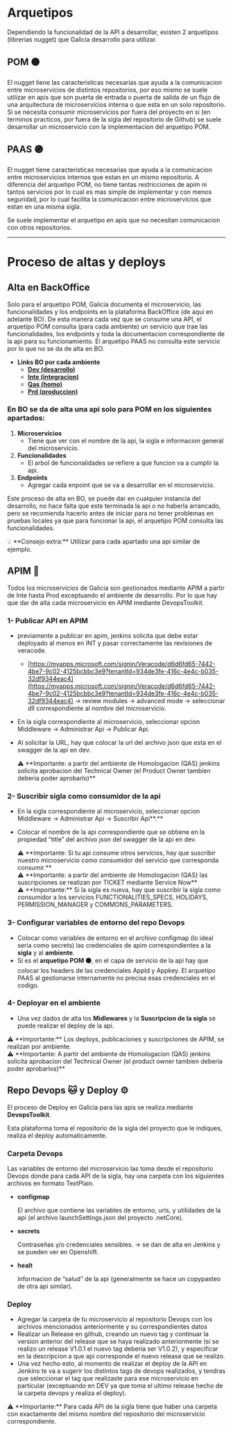 # Arquetipos

Dependiendo la funcionalidad de la API a desarrollar, existen 2 arquetipos (librerias nugget) que Galicia desarrollo para utilizar.

## POM 🟠

El nugget tiene las caracteristicas necesarias que ayuda a la comunicacion entre microservicios de distintos repositorios, por eso mismo se suele utilizar en apis que son puerta de entrada o puerta de salida de un flujo de una arquitectura de microservicios interna o que esta en un solo repositorio. Si se necesita consumir microservicios por fuera del proyecto en si (en terminos practicos, por fuera de la sigla del repositorio de Github) se suele desarrollar un microservicio con la implementacion del arquetipo POM.

## PAAS 🟣

El nugget tiene caracteristicas necesarias que ayuda a la comunicacion entre microservicios internos que estan en un mismo repositorio. A diferencia del arquetipo POM, no tiene tantas restricciones de apim ni tantos servicios por lo cual es mas simple de implementar y con menos seguridad, por lo cual facilita la comunicacion entre microservicios que estan en una misma sigla.

Se suele implementar el arquetipo en apis que no necesitan comunicacion con otros repositorios.

---

# Proceso de altas y deploys

## Alta en BackOffice

Solo para el arquetipo POM, Galicia documenta el microservicio, las funcionalidades y los endpoints en la plataforma BackOffice (de aqui en adelante BO). De esta manera cada vez que se consume una API, el arquetipo POM consulta (para cada ambiente) un servicio que trae las funcionalidades, los endpoints y toda la documentacion correspondiente de la api para su funcionamiento. El arquetipo PAAS no consulta este servicio por lo que no se da de alta en BO.

- **Links BO por cada ambiente**
    - [**Dev (desarrollo)**](https://frontend-pobo-backoffice-dev.devcloud.bancogalicia.com.ar/home)
    - [**Inte (integracion)**](https://frontend-pobo-backoffice-int.stgcloud.bancogalicia.com.ar/home)
    - [**Qas (homo)**](https://frontend-pobo-backoffice-qas.stgcloud.bancogalicia.com.ar)
    - [**Prd (produccion)**](https://frontend-pobo-backoffice-prd.prdcloud.bancogalicia.com.ar)

### En BO se da de alta una api solo para POM en los siguientes apartados:

1. **Microservicios**
    - Tiene que ver con el nombre de la api, la sigla e informacion general del microservicio.
2. **Funcionalidades**
    - El arbol de funcionalidades se refiere a que funcion va a cumplir la api.
3. **Endpoints**
    - Agregar cada enpoint que se va a desarrollar en el microservicio.

Este proceso de alta en BO, se puede dar en cualquier instancia del desarrollo, no hace falta que este terminada la api o no haberla arrancado, pero se recomienda hacerlo antes de iniciar para no tener problemas en pruebas locales ya que para funcionar la api, el arquetipo POM consulta las funcionalidades.

<aside> 💡 **Consejo extra:** Utilizar para cada apartado una api similar de ejemplo.

</aside>

## APIM 🔐

Todos los microservicios de Galicia son gestionados mediante APIM a partir de Inte hasta Prod exceptuando el ambiente de desarrollo. Por lo que hay que dar de alta cada microservicio en APIM mediante DevopsToolkit.

### 1- Publicar API en APIM

- previamente a publicar en apim, jenkins solicita que debe estar deployado al menos en INT y pasar correctamente las revisiones de veracode.
    
    - [https://myapps.microsoft.com/signin/Veracode/d6d6fd65-7442-4be7-9c02-4125bcbbc3e9?tenantId=934de3fe-416c-4e4c-b035-32df9344eac4](https://myapps.microsoft.com/signin/Veracode/d6d6fd65-7442-4be7-9c02-4125bcbbc3e9?tenantId=934de3fe-416c-4e4c-b035-32df9344eac4) → review modules → advanced mode → seleccionar dll correspondiente al nombre del microservicio.
- En la sigla correspondiente al microservicio, seleccionar opcion Middleware → Administrar Api → Publicar Api.
    
- Al solicitar la URL, hay que colocar la url del archivo json que esta en el swagger de la api en dev.
    
    <aside> ⚠️ **Importante: a partir del ambiente de Homologacion (QAS) jenkins solicita aprobacion del Technical Owner (el Product Owner tambien deberia poder aprobarlo)**
    
    </aside>
    

### 2- Suscribir sigla como consumidor de la api

- En la sigla correspondiente al microservicio, seleccionar opcion Middleware → Administrar Api → Suscribir Api**.**
    
- Colocar el nombre de la api correspondiente que se obtiene en la propiedad ”title” del archivo json del swagger de la api en dev.
    
    <aside> ⚠️ **Importante: Si tu api consume otros servicios, hay que suscribir nuestro microservicio como consumidor del servicio que corresponda consumir.**
    
    </aside>
    
    <aside> ⚠️ **Importante: a partir del ambiente de Homologacion (QAS) las suscripciones se realizan por TICKET mediante Service Now**
    
    </aside>
    
    <aside> ⚠️ **Importante:** Si la sigla es nueva, hay que suscribir la sigla como consumidor a los servicios FUNCTIONALITIES_SPECS, HOLIDAYS, PERMISSION_MANAGER y COMMONS_PARAMETERS.
    
    </aside>
    

### 3- Configurar variables de entorno del repo Devops

- Colocar como variables de entorno en el archivo configmap (lo ideal seria como secrets) las credenciales de apim correspondientes a la **sigla** y al **ambiente**.
- Si es el **arquetipo POM 🟠**, en el capa de servicio de la api hay que colocar los headers de las credenciales AppId y Appkey. El arquetipo PAAS al gestionarse internamente no precisa esas credenciales en el codigo.

### 4- Deployar en el ambiente

- Una vez dados de alta los **Midlewares** y la **Suscripcion de la sigla** se puede realizar el deploy de la api.

<aside> ⚠️ **Importante:** Los deploys, publicaciones y suscripciones de APIM, se realizan por ambiente.

</aside>

<aside> ⚠️ **Importante: A partir del ambiente de Homologacion (QAS) jenkins solicita aprobacion del Technical Owner (el product owner tambien deberia poder aprobarlos)**

</aside>

## Repo Devops 🐱 y Deploy ⚙️

El proceso de Deploy en Galicia para las apis se realiza mediante **DevopsToolkit**.

Esta plataforma toma el repositorio de la sigla del proyecto que le indiques, realiza el deploy automaticamente.

### Carpeta Devops

Las variables de entorno del microservicio las toma desde el repositorio Devops donde para cada API de la sigla, hay una carpeta con los siguientes archivos en formato TextPlain.

- **configmap**
    
    El archivo que contiene las variables de entorno, urls, y utilidades de la api (el archivo launchSettings.json del proyecto .netCore).
    
- **secrets**
    
    Contraseñas y/o credenciales sensibles. → se dan de alta en Jenkins y se pueden ver en Openshift.
    
- **healt**
    
    Informacion de “salud” de la api (generalmente se hace un copypasteo de otra api similar).
    

### Deploy

- Agregar la carpeta de tu microservicio al repositorio Devops con los archivos mencionados anteriormente y su correspondientes datos
- Realizar un Release en github, creando un nuevo tag y continuar la version anterior del release que se haya realizado anteriormente (si se realizo un release V1.0.1 el nuevo tag deberia ser V1.0.2), y especificar en la descripcion a que api corresponde el nuevo release que se realizo.
- Una vez hecho esto, al momento de realizar el deploy de la API en Jenkins te va a sugerir los distintos tags de devops realizados, y tendras que seleccionar el tag que realizaste para ese microservicio en particular (exceptuando en DEV ya que toma el ultimo release hecho de la carpeta devops y realiza el deploy).

<aside> ⚠️ **Importante:** Para cada API de la sigla tiene que haber una carpeta con exactamente del mismo nombre del repositorio del microservicio correspondiente.

</aside>